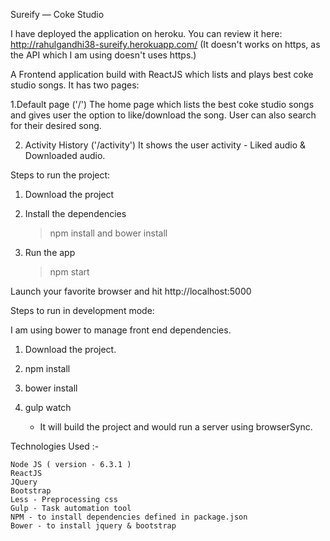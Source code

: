 Sureify — Coke Studio

I have deployed the application on heroku. 
You can review it here: http://rahulgandhi38-sureify.herokuapp.com/
(It doesn't works on https, as the API which I am using doesn't uses https.)

A Frontend application build with ReactJS which lists and plays best coke studio songs.
It has two pages:

1.Default page ('/')
	The home page which lists the best coke studio songs and gives user the option to like/download the song.
	User can also search for their desired song.

2. Activity History ('/activity')
	It shows the user activity - Liked audio & Downloaded audio.
	

Steps to run the project:

1. Download the project

2. Install the dependencies 
	> npm install and bower install

3. Run the app
	> npm start

Launch your favorite browser and hit http://localhost:5000



Steps to run in development mode: 

I am using bower to manage front end dependencies.

1. Download the project.

2. npm  install

3. bower install

4. gulp watch  
	- It will build the project and would run a server using browserSync.
 

Technologies Used :- 

	Node JS ( version - 6.3.1 )
	ReactJS
	JQuery 
	Bootstrap 
	Less - Preprocessing css
	Gulp - Task automation tool
	NPM - to install dependencies defined in package.json
	Bower - to install jquery & bootstrap 

 
